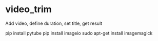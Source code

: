 # video_trim
Add video, define duration, set title, get result


pip install pytube
pip install imageio
sudo apt-get install imagemagick